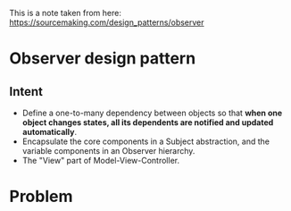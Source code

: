 This is a note taken from here: https://sourcemaking.com/design_patterns/observer 

# Observer design pattern
## Intent
- Define a one-to-many dependency between objects so that **when one object changes states, all its dependents are notified and updated automatically**.
- Encapsulate the core components in a Subject abstraction, and the variable components in an Observer hierarchy.
- The "View" part of Model-View-Controller.

# Problem
